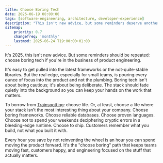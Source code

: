 ```yaml
---
title: Choose Boring Tech
date: 2025-06-19 00:00:00
tags: [software-engineering, architecture, developer-experience]
description: "This isn't new advice, but some reminders deserve another run: choose boring tech if you're in the business of product engineering."
sitemap:
    priority: 0.7
    changefreq: 'monthly'
    lastmod: 2025-06-24 T19:00:00+01:00
---
```


It's 2025, this isn't new advice. But some reminders should be repeated: choose boring tech if you're in the business of product engineering.

It's easy to get pulled into the latest frameworks or the not-quite-stable libraries. But the real edge, especially for small teams, is pouring every ounce of focus into the product and not the plumbing. Boring tech isn't about being cautious; it's about being deliberate. The stack should fade quietly into the background so you can keep your hands on the work that matters.

To borrow from [Trainspotting](https://en.wikipedia.org/wiki/Trainspotting_(film)): choose life. Or, at least, choose a life where your stack isn't the most interesting thing about your company. Choose boring frameworks. Choose reliable databases. Choose proven languages. Choose not to spend your weekends deciphering cryptic errors in a bleeding-edge runtime. Choose to ship. Customers remember what you build, not what you built it with.

Every hour you save by not reinventing the wheel is an hour you can spend moving the product forward. It's the "choose boring" path that keeps teams moving fast, customers happy, and engineering focused on the stuff that actually matters.
